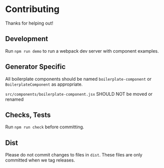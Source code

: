 Contributing
============

Thanks for helping out!

## Development

Run `npm run demo` to run a webpack dev server with component examples.

## Generator Specific

All boilerplate components should be named `boilerplate-component` or `BoilerplateComponent` as appropriate.

`src/components/boilerplate-component.jsx` SHOULD NOT be moved or renamed

## Checks, Tests

Run `npm run check` before committing.

## Dist

Please do not commit changes to files in `dist`.
These files are only committed when we tag releases.
